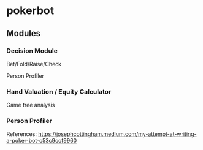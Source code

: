 # pokerbot


## Modules

### Decision Module

Bet/Fold/Raise/Check

Person Profiler

### Hand Valuation / Equity Calculator

Game tree analysis

### Person Profiler


References:
https://josephcottingham.medium.com/my-attempt-at-writing-a-poker-bot-c53c9ccf9960
